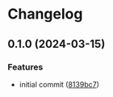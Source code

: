 # Changelog

## 0.1.0 (2024-03-15)


### Features

* initial commit ([8139bc7](https://github.com/mathematic-inc/rollup-plugin-import-meta-resolve/commit/8139bc720f8a6c34e51b433945dd7cf209258496))
